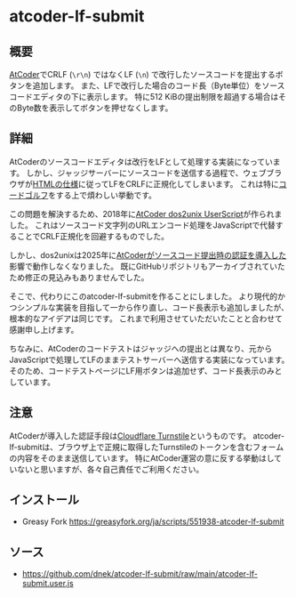 # atcoder-lf-submit

## 概要
[AtCoder](https://atcoder.jp/)でCRLF (`\r\n`) ではなくLF (`\n`) で改行したソースコードを提出するボタンを追加します。
また、LFで改行した場合のコード長（Byte単位）をソースコードエディタの下に表示します。
特に512 KiBの提出制限を超過する場合はそのByte数を表示してボタンを押せなくします。

## 詳細
AtCoderのソースコードエディタは改行をLFとして処理する実装になっています。
しかし、ジャッジサーバーにソースコードを送信する過程で、ウェブブラウザが[HTMLの仕様](https://html.spec.whatwg.org/multipage/form-control-infrastructure.html#converting-an-entry-list-to-a-list-of-name-value-pairs)に従ってLFをCRLFに正規化してしまいます。
これは特に[コードゴルフ](https://ja.wikipedia.org/wiki/%E3%82%B3%E3%83%BC%E3%83%89%E3%82%B4%E3%83%AB%E3%83%95)をする上で煩わしい挙動です。

この問題を解決するため、2018年に[AtCoder dos2unix UserScript](https://github.com/kmyk/atcoder-dos2unix-userscript)が作られました。
これはソースコード文字列のURLエンコード処理をJavaScriptで代替することでCRLF正規化を回避するものでした。

しかし、dos2unixは2025年に[AtCoderがソースコード提出時の認証を導入した](https://atcoder.jp/posts/1456)影響で動作しなくなりました。
既にGitHubリポジトリもアーカイブされていたため修正の見込みもありませんでした。

そこで、代わりにこのatcoder-lf-submitを作ることにしました。
より現代的かつシンプルな実装を目指して一から作り直し、コード長表示も追加しましたが、根本的なアイデアは同じです。
これまで利用させていただいたことと合わせて感謝申し上げます。

ちなみに、AtCoderのコードテストはジャッジへの提出とは異なり、元からJavaScriptで処理してLFのままテストサーバーへ送信する実装になっています。
そのため、コードテストページにLF用ボタンは追加せず、コード長表示のみとしています。

## 注意
AtCoderが導入した認証手段は[Cloudflare Turnstile](https://www.cloudflare.com/ja-jp/application-services/products/turnstile/)というものです。
atcoder-lf-submitは、ブラウザ上で正規に取得したTurnstileのトークンを含むフォームの内容をそのまま送信しています。
特にAtCoder運営の意に反する挙動はしていないと思いますが、各々自己責任でご利用ください。

## インストール
- Greasy Fork https://greasyfork.org/ja/scripts/551938-atcoder-lf-submit

## ソース
- https://github.com/dnek/atcoder-lf-submit/raw/main/atcoder-lf-submit.user.js
